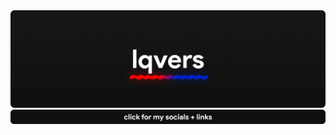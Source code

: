 <center>
<a>
<img src="img\MAINgithub.png">
</a>
<a href="https://beacons.ai/lqvers">
<img src="img\LINKgithub.png">
</a>
</center>